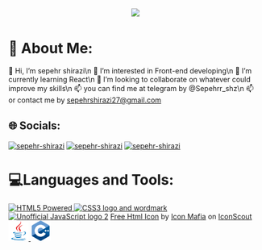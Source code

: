 <h1 align="center">
  <a href="https://git.io/typing-svg">
  <img src="https://readme-typing-svg.herokuapp.com/?lines=Hello,+There!+👋;I'm+Sepehr+Shirazi;Nice+to+meet+you!&center=true&size=30&color=fe428e">
  </a>
</h1>

# 💫 About Me:
👋 Hi, I’m sepehr shirazi\n
👀 I’m interested in Front-end developing\n
🌱 I’m currently learning React\n
💞️ I’m looking to collaborate on whatever could improve my skills\n
📫 you can find me at telegram by @Sepehrr_shz\n
📫 or contact me by sepehrshirazi27@gmail.com

## 🌐 Socials:

<p align="left">
<a href="https://www.linkedin.com/in/sepehr-shirazi-61100422b/" target="blank"><img align="center" src="https://raw.githubusercontent.com/rahuldkjain/github-profile-readme-generator/master/src/images/icons/Social/linked-in-alt.svg" alt="sepehr-shirazi" height="30" width="40" /></a>

  <a href="https://sepehrshirazi27@gmail.com" target="blank">
  <img align="center" src="https://www.freepnglogos.com/uploads/logo-gmail-png/logo-gmail-png-gmail-icon-download-png-and-vector-1.png" alt="sepehr-shirazi" height="30" width="40" /></a>

  <a href="https://t.me/Sepehrr_shz" target="blank">
  <img align="center" src="https://img.icons8.com/fluency/48/null/telegram-app.png" alt="sepehr-shirazi" /></a>
  
# 💻Languages and Tools:
<p align="left">
<a href="http://www.w3.org/html/logo/">
<img src="https://www.w3.org/html/logo/badge/html5-badge-h-solo.png" width="63" height="64" alt="HTML5 Powered" title="HTML5 Powered">
</a>
<a title="Rudloff, CC BY 3.0 &lt;https://creativecommons.org/licenses/by/3.0&gt;, via Wikimedia Commons" href="https://commons.wikimedia.org/wiki/File:CSS3_logo_and_wordmark.svg"><img width="256" alt="CSS3 logo and wordmark" src="https://upload.wikimedia.org/wikipedia/commons/thumb/d/d5/CSS3_logo_and_wordmark.svg/256px-CSS3_logo_and_wordmark.svg.png"></a>
  <a title="Chris Williams, Public domain, via Wikimedia Commons" href="https://commons.wikimedia.org/wiki/File:Unofficial_JavaScript_logo_2.svg"><img width="512" alt="Unofficial JavaScript logo 2" src="https://upload.wikimedia.org/wikipedia/commons/thumb/9/99/Unofficial_JavaScript_logo_2.svg/512px-Unofficial_JavaScript_logo_2.svg.png"></a>
  <a href="https://iconscout.com/icons/html" target="_blank">Free Html Icon</a> by <a href="https://iconscout.com/contributors/icon-mafia">Icon Mafia</a> on <a href="https://iconscout.com">IconScout</a>
  <a href="https://www.java.com" target="_blank" rel="noreferrer"> <img src="https://raw.githubusercontent.com/devicons/devicon/master/icons/java/java-original.svg" alt="java" width="40" height="40"/> </a> 
 <!-- <a href="https://www.cprogramming.com/" target="_blank" rel="noreferrer"> <img src="https://raw.githubusercontent.com/devicons/devicon/master/icons/c/c-original.svg" alt="c" width="40" height="40"/> </a> -->
 <a href="https://www.w3schools.com/cpp/" target="_blank" rel="noreferrer"> <img src="https://raw.githubusercontent.com/devicons/devicon/master/icons/cplusplus/cplusplus-original.svg" alt="cplusplus" width="40" height="40"/> </a>
</p>
